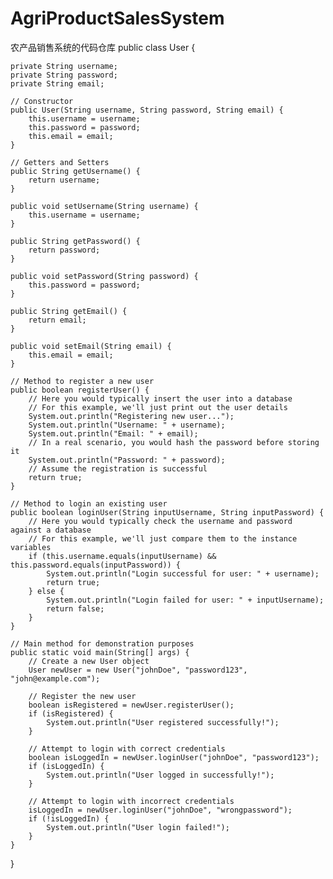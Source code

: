 # AgriProductSalesSystem
农产品销售系统的代码仓库
public class User {

    private String username;
    private String password;
    private String email;

    // Constructor
    public User(String username, String password, String email) {
        this.username = username;
        this.password = password;
        this.email = email;
    }

    // Getters and Setters
    public String getUsername() {
        return username;
    }

    public void setUsername(String username) {
        this.username = username;
    }

    public String getPassword() {
        return password;
    }

    public void setPassword(String password) {
        this.password = password;
    }

    public String getEmail() {
        return email;
    }

    public void setEmail(String email) {
        this.email = email;
    }

    // Method to register a new user
    public boolean registerUser() {
        // Here you would typically insert the user into a database
        // For this example, we'll just print out the user details
        System.out.println("Registering new user...");
        System.out.println("Username: " + username);
        System.out.println("Email: " + email);
        // In a real scenario, you would hash the password before storing it
        System.out.println("Password: " + password);
        // Assume the registration is successful
        return true;
    }

    // Method to login an existing user
    public boolean loginUser(String inputUsername, String inputPassword) {
        // Here you would typically check the username and password against a database
        // For this example, we'll just compare them to the instance variables
        if (this.username.equals(inputUsername) && this.password.equals(inputPassword)) {
            System.out.println("Login successful for user: " + username);
            return true;
        } else {
            System.out.println("Login failed for user: " + inputUsername);
            return false;
        }
    }

    // Main method for demonstration purposes
    public static void main(String[] args) {
        // Create a new User object
        User newUser = new User("johnDoe", "password123", "john@example.com");

        // Register the new user
        boolean isRegistered = newUser.registerUser();
        if (isRegistered) {
            System.out.println("User registered successfully!");
        }

        // Attempt to login with correct credentials
        boolean isLoggedIn = newUser.loginUser("johnDoe", "password123");
        if (isLoggedIn) {
            System.out.println("User logged in successfully!");
        }

        // Attempt to login with incorrect credentials
        isLoggedIn = newUser.loginUser("johnDoe", "wrongpassword");
        if (!isLoggedIn) {
            System.out.println("User login failed!");
        }
    }
}
